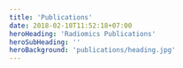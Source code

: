 ```yaml
---
title: 'Publications'
date: 2018-02-10T11:52:18+07:00
heroHeading: 'Radiomics Publications'
heroSubHeading: ''
heroBackground: 'publications/heading.jpg'
---
```

